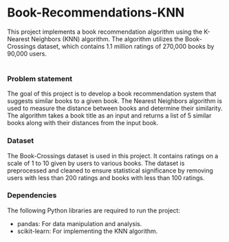 # Book-Recommendations-KNN
This project implements a book recommendation algorithm using the K-Nearest Neighbors (KNN) algorithm. The algorithm utilizes the Book-Crossings dataset, which contains 1.1 million ratings of 270,000 
books by 90,000 users.<br> <br>
### Problem statement
The goal of this project is to develop a book recommendation system that suggests similar books to a given book. 
The Nearest Neighbors algorithm is used to measure the distance between books and determine their similarity.
The algorithm takes a book title as an input and returns a list of 5 similar books along with their distances from the input book.
### Dataset
The Book-Crossings dataset is used in this project. It contains ratings on a scale of 1 to 10 given by users to various books.
The dataset is preprocessed and cleaned to ensure statistical significance by
removing users with less than 200 ratings and books with less than 100 ratings.
### Dependencies
The following Python libraries are required to run the project:
* pandas: For data manipulation and analysis.
* scikit-learn: For implementing the KNN algorithm.
